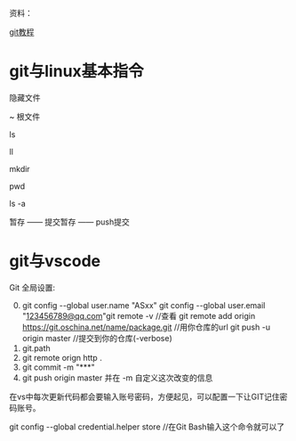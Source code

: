 资料：

[git教程](https://www.runoob.com/manual/git-guide/)

# git与linux基本指令

隐藏文件

~ 根文件

ls

ll

mkdir

pwd

ls -a


暂存 —— 提交暂存 —— push提交
# git与vscode 
Git 全局设置:

 0. git config --global user.name "ASxx" 
git config --global user.email "123456789@qq.com"git remote -v //查看 
git remote add origin https://git.oschina.net/name/package.git   //用你仓库的url
git push -u origin master  //提交到你的仓库(-verbose)
 1. git.path 
 2. git remote orign http .
 3. git commit -m "***"
 4. git push origin master
并在 -m 自定义这次改变的信息

在vs中每次更新代码都会要输入账号密码，方便起见，可以配置一下让GIT记住密码账号。

git config --global credential.helper store   //在Git Bash输入这个命令就可以了